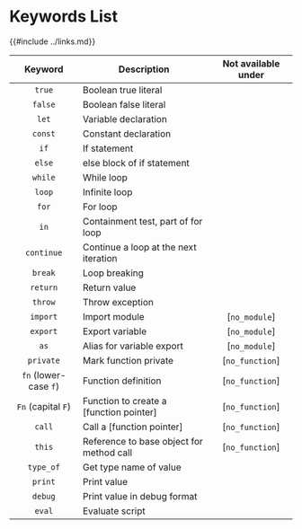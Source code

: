 Keywords List
=============

{{#include ../links.md}}

|        Keyword        | Description                              | Not available under |
| :-------------------: | ---------------------------------------- | :-----------------: |
|        `true`         | Boolean true literal                     |                     |
|        `false`        | Boolean false literal                    |                     |
|         `let`         | Variable declaration                     |                     |
|        `const`        | Constant declaration                     |                     |
|         `if`          | If statement                             |                     |
|        `else`         | else block of if statement               |                     |
|        `while`        | While loop                               |                     |
|        `loop`         | Infinite loop                            |                     |
|         `for`         | For loop                                 |                     |
|         `in`          | Containment test, part of for loop       |                     |
|      `continue`       | Continue a loop at the next iteration    |                     |
|        `break`        | Loop breaking                            |                     |
|       `return`        | Return value                             |                     |
|        `throw`        | Throw exception                          |                     |
|       `import`        | Import module                            |    [`no_module`]    |
|       `export`        | Export variable                          |    [`no_module`]    |
|         `as`          | Alias for variable export                |    [`no_module`]    |
|       `private`       | Mark function private                    |   [`no_function`]   |
| `fn` (lower-case `f`) | Function definition                      |   [`no_function`]   |
|  `Fn` (capital `F`)   | Function to create a [function pointer]  |   [`no_function`]   |
|        `call`         | Call a [function pointer]                |   [`no_function`]   |
|        `this`         | Reference to base object for method call |   [`no_function`]   |
|       `type_of`       | Get type name of value                   |                     |
|        `print`        | Print value                              |                     |
|        `debug`        | Print value in debug format              |                     |
|        `eval`         | Evaluate script                          |                     |
